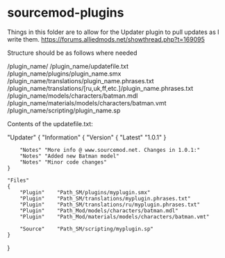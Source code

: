# sourcemod-plugins

Things in this folder are to allow for the Updater plugin to pull updates as I write them.
https://forums.alliedmods.net/showthread.php?t=169095


Structure should be as follows where needed

/plugin_name/
/plugin_name/updatefile.txt
/plugin_name/plugins/plugin_name.smx
/plugin_name/translations/plugin_name.phrases.txt
/plugin_name/translations/[ru,uk,ff,etc.]/plugin_name.phrases.txt
/plugin_name/models/characters/batman.mdl
/plugin_name/materials/models/characters/batman.vmt
/plugin_name/scripting/plugin_name.sp


Contents of the updatefile.txt:

"Updater"
{
	"Information"
	{
		"Version"
		{
			"Latest"	"1.0.1"
		}
		
		"Notes"	"More info @ www.sourcemod.net. Changes in 1.0.1:"
		"Notes"	"Added new Batman model"
		"Notes"	"Minor code changes"
	}
	
	"Files"
	{
		"Plugin"	"Path_SM/plugins/myplugin.smx"
		"Plugin"	"Path_SM/translations/myplugin.phrases.txt"
		"Plugin"	"Path_SM/translations/ru/myplugin.phrases.txt"
		"Plugin"	"Path_Mod/models/characters/batman.mdl"
		"Plugin"	"Path_Mod/materials/models/characters/batman.vmt"
		
		"Source"	"Path_SM/scripting/myplugin.sp"
	}
}
